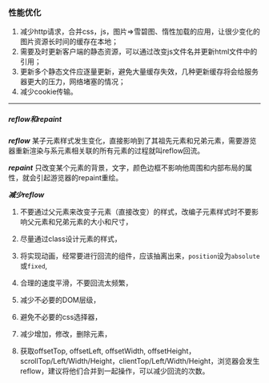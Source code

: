 ### 性能优化 ###

1. 减少http请求，合并css，js，图片=>雪碧图、惰性加载的应用，让很少变化的图片资源长时间的缓存在本地；
2. 需要及时更新客户端的静态资源，可以通过改变js文件名并更新html文件中的引用；
3. 更新多个静态文件应逐量更新，避免大量缓存失效，几种更新缓存将会给服务器更大的压力，网络堵塞的情况；
4. 减少cookie传输。

---

##### reflow和repaint #####
 
***reflow***
某子元素样式发生变化，直接影响到了其祖先元素和兄弟元素，需要游览器重新渲染与系元素相关联的所有元素的过程就叫reflow回流。

***repaint***
只改变某个元素的背景，文字，颜色边框不影响他周围和内部布局的属性，就会引起游览器的repaint重绘。


***减少reflow***
1. 不要通过父元素来改变子元素（直接改变）的样式，改编子元素样式时不要影响父元素和兄弟元素的大小和尺寸，

2. 尽量通过class设计元素的样式，

3. 将实现动画，经常要进行回流的组件，应该抽离出来，`position`设为`absolute`或`fixed`,

4. 合理的速度平滑，不要回流太频繁，

5. 减少不必要的DOM层级，

6. 避免不必要的css选择器，

7. 减少增加，修改，删除元素，
8. 获取offsetTop, offsetLeft, offsetWidth, offsetHeight，scrollTop/Left/Width/Height，clientTop/Left/Width/Height，浏览器会发生reflow，建议将他们合并到一起操作，可以减少回流的次数。
